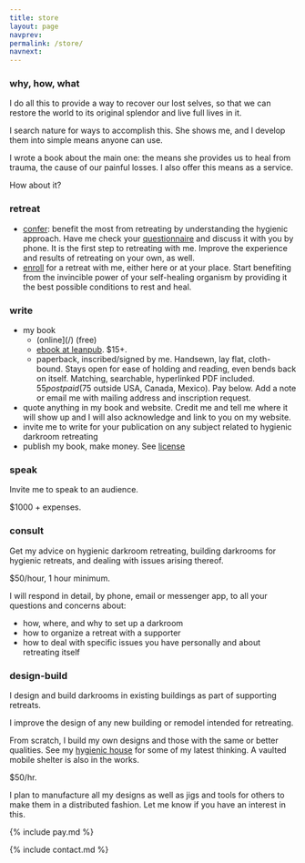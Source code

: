 ```yaml
---
title: store
layout: page
navprev: 
permalink: /store/
navnext: 
---
```


### why, how, what

I do all this to provide a way to recover our lost selves, so that we can restore the world to its original splendor and live full lives in it. 

I search nature for ways to accomplish this. She shows me, and I develop them into simple means anyone can use.

I wrote a book about the main one: the means she provides us to heal from trauma, the cause of our painful losses. I also offer this means as a service.

How about it?

### retreat

- [confer](./confer): benefit the most from retreating by understanding the hygienic approach. Have me check your [questionnaire](/prepare#questionnaire) and discuss it with you by phone. It is the first step to retreating with me. Improve the experience and results of retreating on your own, as well.
- [enroll](./enroll) for a retreat with me, either here or at your place. Start benefiting from the invincible power of your self-healing organism by providing it the best possible conditions to rest and heal.

### write

- my book
	- (online](/) (free)
	- [ebook at leanpub](https://leanpub.com/darkroomretreat). $15+.
	- paperback, inscribed/signed by me. Handsewn, lay flat, cloth-bound. Stays open for ease of holding and reading, even bends back on itself. Matching, searchable, hyperlinked PDF included. $55 postpaid ($75 outside USA, Canada, Mexico). Pay below. Add a note or email me with mailing address and inscription request. 
- quote anything in my book and website. Credit me and tell me where it will show up and I will also acknowledge and link to you on my website.
- invite me to write for your publication on any subject related to hygienic darkroom retreating
- publish my book, make money. See [license](/back/license/)

### speak

Invite me to speak to an audience.

$1000 + expenses.

### consult

Get my advice on hygienic darkroom retreating, building darkrooms for hygienic retreats, and dealing with issues arising thereof.

$50/hour, 1 hour minimum.

I will respond in detail, by phone, email or messenger app, to all your questions and concerns about:

- how, where, and why to set up a darkroom
- how to organize a retreat with a supporter
- how to deal with specific issues you have personally and about retreating itself

### design-build

I design and build darkrooms in existing buildings as part of supporting retreats. 

I improve the design of any new building or remodel intended for retreating.

From scratch, I build my own designs and those with the same or better qualities. See my [hygienic house](/plan) for some of my latest thinking. A vaulted mobile shelter is also in the works. 

$50/hr.

I plan to manufacture all my designs as well as jigs and tools for others to make them in a distributed fashion. Let me know if you have an interest in this.

{% include pay.md %}

{% include contact.md %}
